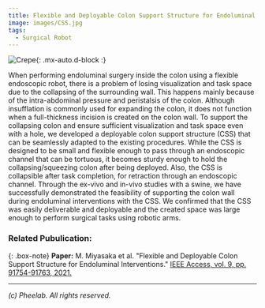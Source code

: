 ```yaml
---
title: Flexible and Deployable Colon Support Structure for Endoluminal Interventions
image: images/CSS.jpg
tags:
  - Surgical Robot
---
```

![Crepe](https://pheelab.github.io/images/CSS.jpg){: .mx-auto.d-block :}

When performing endoluminal surgery inside the colon using a flexible endoscopic robot, there is a problem of losing visualization and task space due to the collapsing of the surrounding wall. This happens mainly because of the intra-abdominal pressure and peristalsis of the colon. Although insufflation is commonly used for expanding the colon, it does not function when a full-thickness incision is created on the colon wall. To support the collapsing colon and ensure sufficient visualization and task space even with a hole, we developed a deployable colon support structure (CSS) that can be seamlessly adapted to the existing procedures. While the CSS is designed to be small and flexible enough to pass through an endoscopic channel that can be tortuous, it becomes sturdy enough to hold the collapsing/squeezing colon after being deployed. Also, the CSS is collapsible after task completion, for retraction through an endoscopic channel. Through the ex-vivo and in-vivo studies with a swine, we have successfully demonstrated the feasibility of supporting the colon wall during endoluminal interventions with the CSS. We confirmed that the CSS was easily deliverable and deployable and the created space was large enough to perform surgical tasks using robotic arms.



### Related Pubulication: 

{: .box-note}
**Paper:** M. Miyasaka et al. "Flexible and Deployable Colon Support Structure for Endoluminal Interventions." [IEEE Access, vol. 9, pp. 91754-91763, 2021.](https://doi.org/10.1109/ACCESS.2021.3090411)



[//]: # (---)

[//]: # (## Gallery)

[//]: # (![Ex-vivo test setup]&#40;https://pheelab.github.io/images/ex-vivo.jpg&#41;)

[//]: # (<center>Figure: Ex-vivo test setup. </center>)


---
*(c)  Pheelab. All rights reserved.*
